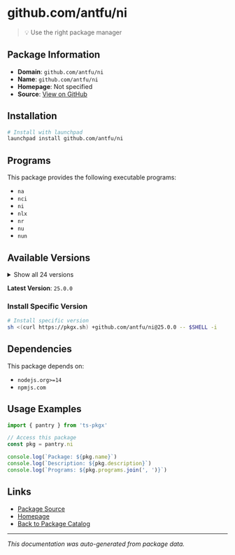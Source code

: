 # github.com/antfu/ni

> 💡 Use the right package manager

## Package Information

- **Domain**: `github.com/antfu/ni`
- **Name**: `github.com/antfu/ni`
- **Homepage**: Not specified
- **Source**: [View on GitHub](https://github.com/pkgxdev/pantry/tree/main/projects/github.com/antfu/ni/package.yml)

## Installation

```bash
# Install with launchpad
launchpad install github.com/antfu/ni
```

## Programs

This package provides the following executable programs:

- `na`
- `nci`
- `ni`
- `nlx`
- `nr`
- `nu`
- `nun`

## Available Versions

<details>
<summary>Show all 24 versions</summary>

- `25.0.0`, `24.4.0`, `24.3.0`, `24.2.0`, `24.1.0`
- `23.3.1`, `23.3.0`, `23.2.0`, `0.23.2`, `0.23.1`
- `0.23.0`, `0.22.4`, `0.22.3`, `0.22.1`, `0.22.0`
- `0.21.12`, `0.21.11`, `0.21.10`, `0.21.9`, `0.21.8`
- `0.21.7`, `0.21.6`, `0.21.5`, `0.21.4`

</details>

**Latest Version**: `25.0.0`

### Install Specific Version

```bash
# Install specific version
sh <(curl https://pkgx.sh) +github.com/antfu/ni@25.0.0 -- $SHELL -i
```

## Dependencies

This package depends on:

- `nodejs.org>=14`
- `npmjs.com`

## Usage Examples

```typescript
import { pantry } from 'ts-pkgx'

// Access this package
const pkg = pantry.ni

console.log(`Package: ${pkg.name}`)
console.log(`Description: ${pkg.description}`)
console.log(`Programs: ${pkg.programs.join(', ')}`)
```

## Links

- [Package Source](https://github.com/pkgxdev/pantry/tree/main/projects/github.com/antfu/ni/package.yml)
- [Homepage](#)
- [Back to Package Catalog](../package-catalog.md)

---

*This documentation was auto-generated from package data.*
